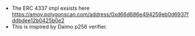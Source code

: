 ### 
- The ERC 4337 impl exsists here https://amoy.polygonscan.com/address/0xd66d686e494259eb0d6937fddbdee12b0425b0e2
- This is inspired by Daimo p256 verifier.
